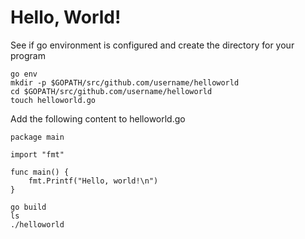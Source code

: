 # Hello, World!

See if go environment is configured and create the directory for your program
```
go env
mkdir -p $GOPATH/src/github.com/username/helloworld
cd $GOPATH/src/github.com/username/helloworld
touch helloworld.go
```

Add the following content to helloworld.go

```
package main

import "fmt"

func main() {
    fmt.Printf("Hello, world!\n")
}
```

```
go build
ls
./helloworld
```
